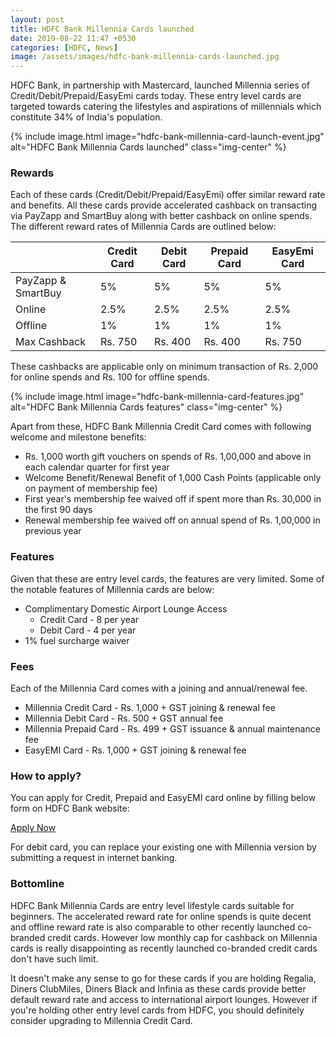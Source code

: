 ```yaml
---
layout: post
title: HDFC Bank Millennia Cards launched
date: 2019-08-22 11:47 +0530
categories: [HDFC, News]
image: /assets/images/hdfc-bank-millennia-cards-launched.jpg
---
```


HDFC Bank, in partnership with Mastercard, launched Millennia series of Credit/Debit/Prepaid/EasyEmi cards today. These entry level cards are targeted towards catering the lifestyles and aspirations of millennials which constitute 34% of India's population.

{% include image.html image="hdfc-bank-millennia-card-launch-event.jpg" alt="HDFC Bank Millennia Cards launched" class="img-center" %}

### Rewards

Each of these cards (Credit/Debit/Prepaid/EasyEmi) offer similar reward rate and benefits. All these cards provide accelerated cashback on transacting via PayZapp and SmartBuy along with better cashback on online spends.
The different reward rates of Millennia Cards are outlined below:

<table class="table">
<thead class="thead-dark">
<tr>
    <th scope="col"></th>
	<th scope="col"> Credit Card</th>
    <th scope="col"> Debit Card</th>
    <th scope="col"> Prepaid Card</th>
    <th scope="col"> EasyEmi Card</th>
</tr>
</thead>
<tbody>
<tr>
    <td> PayZapp & SmartBuy </td>
	<td> 5% </td>
	<td> 5% </td>
    <td> 5% </td>
    <td> 5% </td>
</tr>
<tr>
    <td> Online </td>
	<td> 2.5% </td>
	<td> 2.5% </td>
    <td> 2.5% </td>
    <td> 2.5% </td>
</tr>
<tr>
    <td> Offline </td>
	<td> 1% </td>
	<td> 1% </td>
    <td> 1% </td>
    <td> 1% </td>
</tr>
<tr>
    <td> Max Cashback </td>
	<td> Rs. 750 </td>
	<td> Rs. 400 </td>
    <td> Rs. 400 </td>
    <td> Rs. 750 </td>
</tr>
</tbody>
</table>

These cashbacks are applicable only on minimum transaction of Rs. 2,000 for online spends and Rs. 100 for offline spends.

{% include image.html image="hdfc-bank-millennia-card-features.jpg" alt="HDFC Bank Millennia Cards features" class="img-center" %}

Apart from these, HDFC Bank Millennia Credit Card comes with following welcome and milestone benefits:

- Rs. 1,000 worth gift vouchers on spends of Rs. 1,00,000 and above in each calendar quarter for first year
- Welcome Benefit/Renewal Benefit of 1,000 Cash Points (applicable only on payment of membership fee)
- First year's membership fee waived off if spent more than Rs. 30,000 in the first 90 days
- Renewal membership fee waived off on annual spend of Rs. 1,00,000 in previous year

### Features

Given that these are entry level cards, the features are very limited. Some of the notable features of Millennia cards are below:

- Complimentary Domestic Airport Lounge Access
  - Credit Card - 8 per year
  - Debit Card - 4 per year
- 1% fuel surcharge waiver

### Fees

Each of the Millennia Card comes with a joining and annual/renewal fee.

- Millennia Credit Card - Rs. 1,000 + GST joining & renewal fee
- Millennia Debit Card - Rs. 500 + GST annual fee
- Millennia Prepaid Card - Rs. 499 + GST issuance & annual maintenance fee
- EasyEMI Card - Rs. 1,000 + GST joining & renewal fee

### How to apply?

You can apply for Credit, Prepaid and EasyEMI card online by filling below form on HDFC Bank website:

<a href="https://leads.hdfcbank.com/applications/new_webforms/apply/mobile/Credit-Card_TU.aspx" target="_blank" class="btn btn-lg btn-danger btn-block post-element mt-2" rel="noopener"><i class="ci-pen"></i> Apply Now</a>

For debit card, you can replace your existing one with Millennia version by submitting a request in internet banking.

### Bottomline

HDFC Bank Millennia Cards are entry level lifestyle cards suitable for beginners. The accelerated reward rate for online spends is quite decent and offline reward rate is also comparable to other recently launched co-branded credit cards. However low monthly cap for cashback on Millennia cards is really disappointing as recently launched co-branded credit cards don't have such limit.

It doesn't make any sense to go for these cards if you are holding Regalia, Diners ClubMiles, Diners Black and Infinia as these cards provide better default reward rate and access to international airport lounges. However if you're holding other entry level cards from HDFC, you should definitely consider upgrading to Millennia Credit Card.
